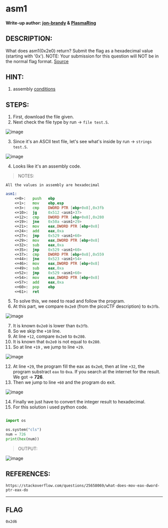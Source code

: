 # asm1
#### Write-up author: [jon-brandy](https://github.com/jon-brandy) & [PlasmaRing](https://github.com/PlasmaRing)
## DESCRIPTION:
What does asm1(0x2e0) return? 
Submit the flag as a hexadecimal value (starting with '0x'). 
NOTE: Your submission for this question will NOT be in the normal flag format. [Source](https://github.com/jon-brandy/CTF-WRITE-UP/blob/c22ac49a6c1aa41d84deed5a985052e46d48dd23/Asset/asm1/test.S)
## HINT:
1. assembly [conditions](https://www.tutorialspoint.com/assembly_programming/assembly_conditions.htm)
## STEPS:
1. First, download the file given.
2. Next check the file type by run -> `file test.S`.

![image](https://user-images.githubusercontent.com/70703371/180635753-71002eee-4b3b-4c1d-b42d-a07639aca927.png)

3. Since it's an ASCII text file, let's see what's inside by run -> `strings test.S`.

![image](https://user-images.githubusercontent.com/70703371/180635782-781fbcf9-095c-499d-b84d-f4dd24d82ed4.png)

4. Looks like it's an assembly code.

> NOTES:

```
All the values in assembly are hexadecimal
```

```asm
asm1:
	<+0>:	push   ebp
	<+1>:	mov    ebp,esp
	<+3>:	cmp    DWORD PTR [ebp+0x8],0x3fb
	<+10>:	jg     0x512 <asm1+37>
	<+12>:	cmp    DWORD PTR [ebp+0x8],0x280
	<+19>:	jne    0x50a <asm1+29>
	<+21>:	mov    eax,DWORD PTR [ebp+0x8]
	<+24>:	add    eax,0xa
	<+27>:	jmp    0x529 <asm1+60>
	<+29>:	mov    eax,DWORD PTR [ebp+0x8]
	<+32>:	sub    eax,0xa
	<+35>:	jmp    0x529 <asm1+60>
	<+37>:	cmp    DWORD PTR [ebp+0x8],0x559
	<+44>:	jne    0x523 <asm1+54>
	<+46>:	mov    eax,DWORD PTR [ebp+0x8]
	<+49>:	sub    eax,0xa
	<+52>:	jmp    0x529 <asm1+60>
	<+54>:	mov    eax,DWORD PTR [ebp+0x8]
	<+57>:	add    eax,0xa
	<+60>:	pop    ebp
	<+61>:	ret    

```

5. To solve this, we need to read and follow the program.
6. At this part, we compare `0x2e0` (from the picoCTF description) to `0x3fb`.

![image](https://user-images.githubusercontent.com/70703371/180649431-f0f6d123-f4ad-43cb-b482-abf308deab93.png)

7. It is known `0x2e0` is lower than `0x3fb`. 
8. So we skip the `+10` line.
9. At line `+12`, compare `0x2e0` to `0x280`.
10. It is known that `0x2e0` is not equal to `0x280`.
11. So at line `+19` , we jump to line `+29`.

![image](https://user-images.githubusercontent.com/70703371/180649608-70103084-a810-4580-8361-9330b9c7cf25.png)

12. At line `+29`, the program fill the eax as `0x2e0`, then at line `+32`, the program substract `eax` to `0xa`. If you search at the internet for the result. We got -> **726**.
13. Then we jump to line `+60` and the program do exit.

![image](https://user-images.githubusercontent.com/70703371/180650236-9ee5c87b-bb64-4d75-840d-d934ded4e3f2.png)

14. Finally we just have to convert the integer result to hexadecimal.
15. For this solution i used python code.

```py

import os

os.system("cls")
num = 726
print(hex(num))

```

> OUTPUT:

![image](https://user-images.githubusercontent.com/70703371/180650345-71d41365-2ac6-48db-93b4-1cab376ca238.png)



## REFERENCES:

```
https://stackoverflow.com/questions/25658069/what-does-mov-eax-dword-ptr-eax-do
```

---
## FLAG

```
0x2d6
```
